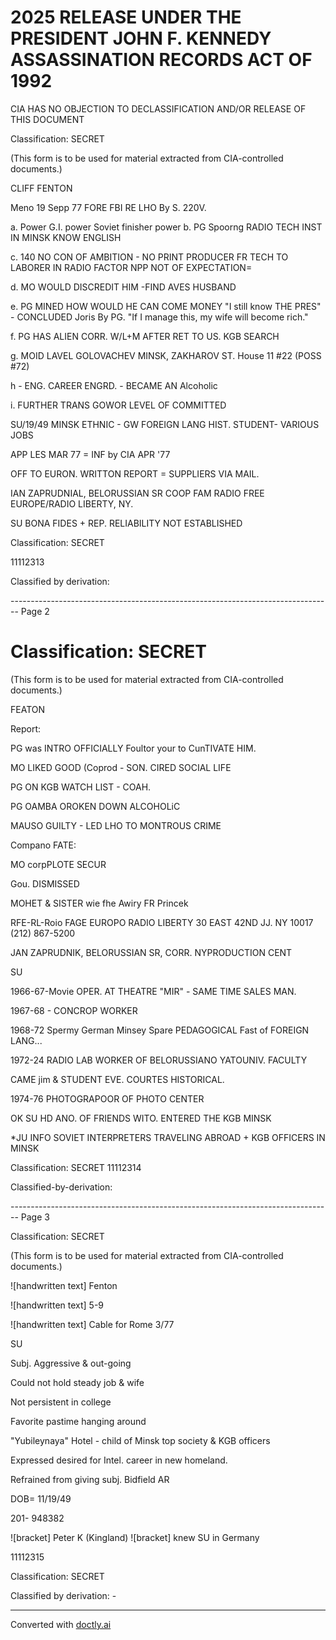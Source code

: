 # 2025 RELEASE UNDER THE PRESIDENT JOHN F. KENNEDY ASSASSINATION RECORDS ACT OF 1992

CIA HAS NO OBJECTION TO
DECLASSIFICATION AND/OR
RELEASE OF THIS DOCUMENT

Classification: SECRET

(This form is to be used for material extracted from CIA-controlled documents.)

CLIFF
FENTON

Meno 19 Sepp 77 FORE FBI RE LHO
By S. 220V.

a. Power G.I. power Soviet finisher power
b. PG Spoorng RADIO TECH INST IN MINSK
KNOW ENGLISH

c. 140 NO CON OF AMBITION - NO PRINT
PRODUCER FR TECH TO LABORER IN RADIO FACTOR
NPP NOT OF EXPECTATION=

d. MO WOULD DISCREDIT HIM -FIND AVES HUSBAND

e. PG MINED HOW WOULD HE CAN COME MONEY
"I still know THE PRES" - CONCLUDED
Joris By PG. "If I manage this, my wife will become rich."

f. PG HAS ALIEN CORR. W/L+M AFTER RET TO US.
KGB SEARCH

g. MOID LAVEL GOLOVACHEV
MINSK, ZAKHAROV ST. House 11 #22
(POSS #72)

h - ENG. CAREER ENGRD. - BECAME AN
Alcoholic

i. FURTHER TRANS GOWOR LEVEL OF COMMITTED

SU/19/49 MINSK ETHNIC - GW
FOREIGN LANG HIST. STUDENT- VARIOUS JOBS

APP LES MAR 77 = INF by CIA APR '77

OFF TO EURON. WRITTON REPORT = SUPPLIERS VIA MAIL.

IAN ZAPRUDNIAL, BELORUSSIAN SR COOP FAM
RADIO FREE EUROPE/RADIO LIBERTY, NY.

SU BONA FIDES + REP. RELIABILITY NOT ESTABLISHED

Classification: SECRET

11112313

Classified by derivation:


-------------------------------------------------------------------------------- Page 2

# Classification: SECRET

(This form is to be used for material extracted from CIA-controlled documents.)

FEATON

Report:

PG was INTRO OFFICIALLY Foultor your to CunTIVATE HIM.

MO LIKED GOOD (Coprod - SON. CIRED SOCIAL LIFE

PG ON KGB WATCH LIST - COAH.

PG OAMBA OROKEN DOWN ALCOHOLiC

MAUSO GUILTY - LED LHO TO MONTROUS CRIME

Compano FATE:

MO corpPLOTE SECUR

Gou. DISMISSED

MOHET & SISTER wie fhe Awiry FR Princek

RFE-RL-Roio FAGE EUROPO RADIO LIBERTY
30 EAST 42ND JJ. NY 10017 (212) 867-5200

JAN ZAPRUDNIK, BELORUSSIAN SR, CORR. NYPRODUCTION CENT

SU

1966-67-Movie OPER. AT THEATRE "MIR" - SAME TIME SALES
MAN.

1967-68 - CONCROP WORKER

1968-72 Spermy German Minsey Spare PEDAGOGICAL
Fast of FOREIGN LANG...

1972-24 RADIO LAB WORKER OF BELORUSSIANO YATOUNIV. FACULTY

CAME jim & STUDENT EVE. COURTES HISTORICAL.

1974-76 PHOTOGRAPOOR OF PHOTO CENTER

OK SU HD ANO. OF FRIENDS WITO. ENTERED THE KGB
MINSK

*JU INFO SOVIET INTERPRETERS TRAVELING ABROAD +
KGB OFFICERS IN MINSK

Classification: SECRET 11112314

Classified-by-derivation:


-------------------------------------------------------------------------------- Page 3

Classification: SECRET

(This form is to be used for material extracted from CIA-controlled documents.)

![handwritten text] Fenton

![handwritten text] 5-9

![handwritten text] Cable for Rome 3/77

SU

Subj. Aggressive & out-going

Could not hold steady job & wife

Not persistent in college

Favorite pastime hanging around

"Yubileynaya" Hotel - child of
Minsk top society & KGB officers

Expressed desired for Intel. career in new homeland.

Refrained from giving subj. Bidfield AR

DOB= 11/19/49

201- 948382

![bracket] Peter K (Kingland) ![bracket] knew SU in Germany

11112315

Classification: SECRET

Classified by derivation: -


---
Converted with [doctly.ai](https://doctly.ai)